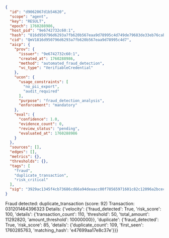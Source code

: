 ```json
{
  "id": "d9062067d1b54620",
  "scope": "agent",
  "key": "RESULT",
  "epoch": 1760288986,
  "host_pid": "9e6742732c60:1",
  "hash": "816d950796d6293a7fb620b567eaa9d78995c4d749de79683de33eb76cab79ac",
  "cid": "QmV1816d950796d6293a7fb620b567eaa9d78995c4d7",
  "aicp": {
    "prov": {
      "issuer": "9e6742732c60:1",
      "created_at": 1760288986,
      "method": "automated_fraud_detection",
      "vc_type": "VerifiableCredential"
    },
    "ucon": {
      "usage_constraints": [
        "no_pii_export",
        "audit_required"
      ],
      "purpose": "fraud_detection_analysis",
      "enforcement": "mandatory"
    },
    "eval": {
      "confidence": 1.0,
      "evidence_count": 0,
      "review_status": "pending",
      "evaluated_at": 1760288986
    }
  },
  "sources": [],
  "edges": [],
  "metrics": {},
  "thresholds": {},
  "tags": [
    "fraud",
    "duplicate_transaction",
    "risk_critical"
  ],
  "sig": "3929ac1345f4cb73686cd66a94deaacc00f78565971601c82c12096a2bcec39a"
}
```

Fraud detected: duplicate_transaction (score: 92)
Transaction: 031201464396323
Details: {'velocity': {'fraud_detected': True, 'risk_score': 100, 'details': {'transaction_count': 110, 'threshold': 50, 'total_amount': 11292820, 'amount_threshold': 10000000}}, 'duplicate': {'fraud_detected': True, 'risk_score': 85, 'details': {'duplicate_count': 109, 'first_seen': 1760285763, 'matching_hash': 'e47699aa17e8c37e'}}}